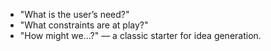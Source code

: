 - "What is the user’s need?"
- "What constraints are at play?"
- "How might we…?" — a classic starter for idea generation.
